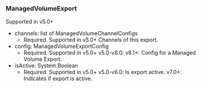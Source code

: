 ### ManagedVolumeExport
Supported in v5.0+

- channels: list of ManagedVolumeChannelConfigs
  - Required. Supported in v5.0+
  Channels of this export.
- config: ManagedVolumeExportConfig
  - Required. Supported in v5.0+
  v5.0-v8.0: 
  v8.1+: Config for a Managed Volume Export.
- isActive: System.Boolean
  - Required. Supported in v5.0+
  v5.0-v6.0: Is export active.
  v7.0+: Indicates if export is active.
